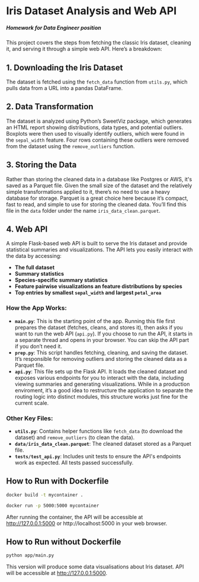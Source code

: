 # Iris Dataset Analysis and Web API
##### Homework for Data Engineer position

This project covers the steps from fetching the classic Iris dataset, cleaning it, and serving it through a simple web API. Here’s a breakdown:

## 1. Downloading the Iris Dataset
The dataset is fetched using the `fetch_data` function from `utils.py`, which pulls data from a URL into a pandas DataFrame.

## 2. Data Transformation
The dataset is analyzed using Python’s SweetViz package, which generates an HTML report showing distributions, data types, and potential outliers. Boxplots were then used to visually identify outliers, which were found in the `sepal_width` feature. Four rows containing these outliers were removed from the dataset using the `remove_outliers` function.

## 3. Storing the Data
Rather than storing the cleaned data in a database like Postgres or AWS, it's saved as a Parquet file. Given the small size of the dataset and the relatively simple transformations applied to it, there’s no need to use a heavy database for storage. Parquet is a great choice here because it’s compact, fast to read, and simple to use for storing the cleaned data. You’ll find this file in the `data` folder under the name `iris_data_clean.parquet`.

## 4. Web API
A simple Flask-based web API is built to serve the Iris dataset and provide statistical summaries and visualizations. The API lets you easily interact with the data by accessing:
- **The full dataset**
- **Summary statistics**
- **Species-specific summary statistics**
- **Feature pairwise visualizations an feature distributions by species**
- **Top entries by smallest `sepal_width` and largest `petal_area`**

### How the App Works:
- **`main.py`**: This is the starting point of the app. Running this file first prepares the dataset (fetches, cleans, and stores it), then asks if you want to run the web API (`api.py`). If you choose to run the API, it starts in a separate thread and opens in your browser. You can skip the API part if you don’t need it.
- **`prep.py`**: This script handles fetching, cleaning, and saving the dataset. It’s responsible for removing outliers and storing the cleaned data as a Parquet file.
- **`api.py`**: This file sets up the Flask API. It loads the cleaned dataset and exposes various endpoints for you to interact with the data, including viewing summaries and generating visualizations. While in a production enviroment, it’s a good idea to restructure the application to separate the routing logic into distinct modules, this structure works just fine for the current scale.

### Other Key Files:
- **`utils.py`**: Contains helper functions like `fetch_data` (to download the dataset) and `remove_outliers` (to clean the data).
- **`data/iris_data_clean.parquet`**: The cleaned dataset stored as a Parquet file. 
- **`tests/test_api.py`**: Includes unit tests to ensure the API's endpoints work as expected. All tests passed successfully.

## How to Run with Dockerfile
   ```bash
   docker build -t mycontainer .

   docker run -p 5000:5000 mycontainer
```

After running the container, the API will be accessible at http://127.0.0.1:5000 or http://localhost:5000 in your web browser.

## How to Run without Dockerfile
   ```bash
   python app/main.py    
```

This version will produce some data visualisations about Iris dataset. API will be accessible at http://127.0.0.1:5000.
